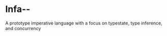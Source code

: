 # Infa--
A prototype imperative language with a focus on typestate, type inference, and concurrency
